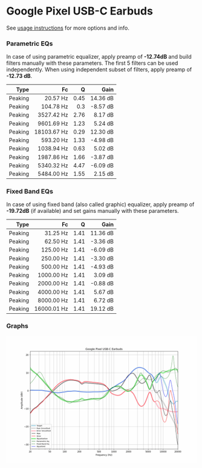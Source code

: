 # Google Pixel USB-C Earbuds
See [usage instructions](https://github.com/jaakkopasanen/AutoEq#usage) for more options and info.

### Parametric EQs
In case of using parametric equalizer, apply preamp of **-12.74dB** and build filters manually
with these parameters. The first 5 filters can be used independently.
When using independent subset of filters, apply preamp of **-12.73 dB**.

| Type    | Fc          |    Q | Gain     |
|--------:|------------:|-----:|---------:|
| Peaking | 20.57 Hz    | 0.45 | 14.36 dB |
| Peaking | 104.78 Hz   | 0.3  | -8.57 dB |
| Peaking | 3527.42 Hz  | 2.76 | 8.17 dB  |
| Peaking | 9601.69 Hz  | 1.23 | 5.24 dB  |
| Peaking | 18103.67 Hz | 0.29 | 12.30 dB |
| Peaking | 593.20 Hz   | 1.33 | -4.98 dB |
| Peaking | 1038.94 Hz  | 0.63 | 5.02 dB  |
| Peaking | 1987.86 Hz  | 1.66 | -3.87 dB |
| Peaking | 5340.32 Hz  | 4.47 | -6.09 dB |
| Peaking | 5484.00 Hz  | 1.55 | 2.15 dB  |

### Fixed Band EQs
In case of using fixed band (also called graphic) equalizer, apply preamp of **-19.72dB**
(if available) and set gains manually with these parameters.

| Type    | Fc          |    Q | Gain     |
|--------:|------------:|-----:|---------:|
| Peaking | 31.25 Hz    | 1.41 | 11.36 dB |
| Peaking | 62.50 Hz    | 1.41 | -3.36 dB |
| Peaking | 125.00 Hz   | 1.41 | -6.09 dB |
| Peaking | 250.00 Hz   | 1.41 | -3.30 dB |
| Peaking | 500.00 Hz   | 1.41 | -4.93 dB |
| Peaking | 1000.00 Hz  | 1.41 | 3.09 dB  |
| Peaking | 2000.00 Hz  | 1.41 | -0.88 dB |
| Peaking | 4000.00 Hz  | 1.41 | 5.67 dB  |
| Peaking | 8000.00 Hz  | 1.41 | 6.72 dB  |
| Peaking | 16000.01 Hz | 1.41 | 19.12 dB |

### Graphs
![](./Google%20Pixel%20USB-C%20Earbuds.png)